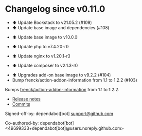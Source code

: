 # Changelog since v0.11.0
- ⬆ Update Bookstack to v21.05.2 (#109) 
- ⬆ Update base image and dependencies (#108)

* ⬆ Update base image to v10.0.0

* ⬆ Update php to v7.4.20-r0

* ⬆ Update nginx to v1.20.1-r3

* ⬆ Update composer to v2.1.3-r0 
- ⬆️ Upgrades add-on base image to v9.2.2 (#104) 
- Bump frenck/action-addon-information from 1.1 to 1.2.2 (#103)

Bumps [frenck/action-addon-information](https://github.com/frenck/action-addon-information) from 1.1 to 1.2.2.
- [Release notes](https://github.com/frenck/action-addon-information/releases)
- [Commits](https://github.com/frenck/action-addon-information/compare/v1.1...v1.2.2)

Signed-off-by: dependabot[bot] <support@github.com>

Co-authored-by: dependabot[bot] <49699333+dependabot[bot]@users.noreply.github.com> 
